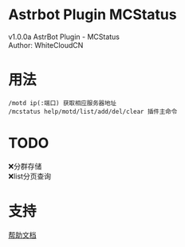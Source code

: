 # Astrbot Plugin MCStatus
v1.0.0a
AstrBot Plugin - MCStatus  
Author: WhiteCloudCN  

# 用法  
`/motd ip(:端口) 获取相应服务器地址`  
`/mcstatus help/motd/list/add/del/clear 插件主命令`  

# TODO
❌分群存储  
❌list分页查询  

# 支持
[帮助文档](https://astrbot.app)
